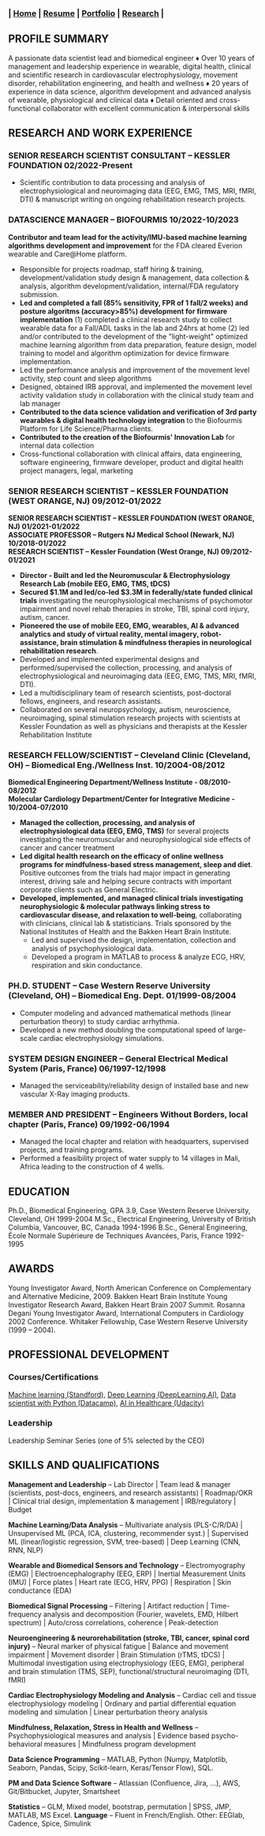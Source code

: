 ### **| [Home](./README.md)  |  [Resume](./resume.md)     |  [Portfolio](./portfolio.md)  |  [Research](./research.md)  |** 

## PROFILE SUMMARY

A passionate data scientist lead and biomedical engineer ♦ Over 10 years of management and leadership experience in wearable, digital health, clinical and scientific research in cardiovascular electrophysiology, movement disorder, rehabilitation engineering, and health and wellness ♦ 20 years of experience in data science, algorithm development and advanced analysis of wearable, physiological and clinical data ♦ Detail oriented and cross-functional collaborator with excellent communication & interpersonal skills 

## RESEARCH AND WORK EXPERIENCE

### SENIOR RESEARCH SCIENTIST CONSULTANT – KESSLER FOUNDATION	02/2022-Present
-	Scientific contribution to data processing and analysis of electrophysiological and neuroimaging data (EEG, EMG, TMS, MRI, fMRI, DTI) & manuscript writing on ongoing rehabilitation research projects.


### DATASCIENCE MANAGER – BIOFOURMIS	10/2022-10/2023
**Contributor and team lead for the activity/IMU-based machine learning algorithms development and improvement** for the FDA cleared Everion wearable and Care@Home platform. 
- Responsible for projects roadmap, staff hiring & training, development/validation study design & management, data collection & analysis, algorithm development/validation, internal/FDA regulatory submission.
- **Led and completed a fall (85% sensitivity, FPR of 1 fall/2 weeks) and posture algoritms (accuracy>85%) development for firmware implementation** (1) completed a clinical research study to collect wearable data for a Fall/ADL tasks in the lab and 24hrs at home (2) led and/or contributed to the development of the "light-weight" optimized machine learning algorithm from data preparation, feature design, model training to model and algorithm optimization for device firmware implementation.
- Led the performance analysis and improvement of the movement level activity, step count and sleep algorithms
- Designed, obtained IRB approval, and implemented the movement level activity validation study in collaboration with the clinical study team and lab manager
- **Contributed to the data science validation and verification of 3rd party wearables & digital health technology integration** to the Biofourmis Platform for Life Science/Pharma clients.
- **Contributed to the creation of the Biofourmis' Innovation Lab** for internal data collection
- Cross-functional collaboration with clinical affairs, data engineering, software engineering, firmware developer, product and digital health project managers, legal, marketing


### SENIOR RESEARCH SCIENTIST – KESSLER FOUNDATION (WEST ORANGE, NJ)	09/2012-01/2022
**SENIOR RESEARCH SCIENTIST – KESSLER FOUNDATION (WEST ORANGE, NJ)	01/2021-01/2022** </br>
**ASSOCIATE PROFESSOR – Rutgers NJ Medical School (Newark, NJ) 	10/2018-01/2022** </br>
**RESEARCH SCIENTIST – Kessler Foundation (West Orange, NJ)	09/2012-01/2021**

-	**Director - Built and led the Neuromuscular & Electrophysiology Research Lab (mobile EEG, EMG, TMS, tDCS)**
-	**Secured $1.1M and led/co-led $3.3M in federally/state funded clinical trials** investigating the neurophysiological mechanisms of psychomotor impairment and novel rehab therapies in stroke, TBI, spinal cord injury, autism, cancer.
-	**Pioneered the use of mobile EEG, EMG, wearables, AI & advanced analytics and study of virtual reality, mental imagery, robot-assistance, brain stimulation & mindfulness therapies in neurological rehabilitation research**. 
-	Developed and implemented experimental designs and performed/supervised the collection, processing, and analysis of electrophysiological and neuroimaging data (EEG, EMG, TMS, MRI, fMRI, DTI).
-	Led a multidisciplinary team of research scientists, post-doctoral fellows, engineers, and research assistants.
-	Collaborated on several neuropsychology, autism, neuroscience, neuroimaging, spinal stimulation research projects with scientists at Kessler Foundation as well as physicians and therapists at the Kessler Rehabilitation Institute


### RESEARCH FELLOW/SCIENTIST – Cleveland Clinic (Cleveland, OH) – Biomedical Eng./Wellness Inst.	10/2004-08/2012
**Biomedical Engineering Department/Wellness Institute - 08/2010-08/2012**</br>
**Molecular Cardiology Department/Center for Integrative Medicine - 10/2004-07/2010**

- **Managed the collection, processing, and analysis of electrophysiological data (EEG, EMG, TMS)** for several projects investigating the neuromuscular and neurophysiological side effects of cancer and cancer treatment
- **Led digital health research on the efficacy of online wellness programs for mindfulness-based stress management, sleep and diet**. Positive outcomes from the trials had major impact in generating interest, driving sale and helping secure contracts with important corporate clients such as General Electric.
- **Developed, implemented, and managed clinical trials investigating neurophysiologic & molecular pathways linking stress to cardiovascular disease, and relaxation to well-being**, collaborating with clinicians, clinical lab & statisticians. Trials sponsored by the National Institutes of Health and the Bakken Heart Brain Institute.
  - Led and supervised the design, implementation, collection and analysis of psychophysiological data.
  - Developed a program in MATLAB to process & analyze ECG, HRV, respiration and skin conductance.

### PH.D. STUDENT – Case Western Reserve University (Cleveland, OH) – Biomedical Eng. Dept.	01/1999-08/2004
-	Computer modeling and advanced mathematical methods (linear perturbation theory) to study cardiac arrhythmia. 
-	Developed a new method doubling the computational speed of large-scale cardiac electrophysiology simulations.

### SYSTEM DESIGN ENGINEER – General Electrical Medical System (Paris, France) 	06/1997-12/1998
-	Managed the serviceability/reliability design of installed base and new vascular X-Ray imaging products.

### MEMBER AND PRESIDENT – Engineers Without Borders, local chapter (Paris, France)	09/1992-06/1994
-	Managed the local chapter and relation with headquarters, supervised projects, and training programs.  
-	Performed a feasibility project of water supply to 14 villages in Mali, Africa leading to the construction of 4 wells.

## EDUCATION
Ph.D., Biomedical Engineering, GPA 3.9, Case Western Reserve University, Cleveland, OH	1999-2004
M.Sc., Electrical Engineering, University of British Columbia, Vancouver, BC, Canada	1994-1996
B.Sc., General Engineering, École Normale Supérieure de Techniques Avancées, Paris, France	1992-1995

## AWARDS
Young Investigator Award, North American Conference on Complementary and Alternative Medicine, 2009.
Bakken Heart Brain Institute Young Investigator Research Award, Bakken Heart Brain 2007 Summit. 
Rosanna Degani Young Investigator Award, International Computers in Cardiology 2002 Conference. 
Whitaker Fellowship, Case Western Reserve University (1999 – 2004).

## PROFESSIONAL DEVELOPMENT
### Courses/Certifications 
[Machine learning (Standford)](https://coursera.org/share/652a2989293bc53c55c298d3f09a6fa6), 
[Deep Learning (DeepLearning.AI)](https://www.coursera.org/account/accomplishments/specialization/XN72ZHBLM6YV), 
[Data scientist with Python (Datacamp)](https://www.datacamp.com/statement-of-accomplishment/course/69b3c5a97a7922e837d29d95223811bf6b8526ab), 
[AI in Healthcare (Udacity)](https://www.udacity.com/course/ai-for-healthcare-nanodegree--nd320) 

### Leadership
Leadership Seminar Series (one of 5% selected by the CEO) 

## SKILLS AND QUALIFICATIONS
 
**Management and Leadership** – Lab Director \| Team lead & manager (scientists, post-docs, engineers, and research assistants) \| Roadmap/OKR \| Clinical trial design, implementation & management \| IRB/regulatory \| Budget 

**Machine Learning/Data Analysis** – Multivariate analysis (PLS-C/R/DA) \| Unsupervised ML (PCA, ICA, clustering, recommender syst.) \| Supervised ML (linear/logistic regression, SVM, tree-based) \| Deep Learning (CNN, RNN, NLP)

**Wearable and Biomedical Sensors and Technology** – Electromyography (EMG) \| Electroencephalography (EEG, ERP) \| Inertial Measurement Units (IMU) \| Force plates \| Heart rate (ECG, HRV, PPG) \| Respiration \| Skin conductance (EDA) 

**Biomedical Signal Processing** – Filtering \| Artifact reduction \| Time-frequency analysis and decomposition (Fourier, wavelets, EMD, Hilbert spectrum) \| Auto/cross correlations, coherence \| Peak-detection

**Neuroengineering & neurorehabilitation (stroke, TBI, cancer, spinal cord injury)** – Neural marker of physical fatigue \| Balance and movement impairment \| Movement disorder \| Brain Stimulation (rTMS, tDCS) \| Multimodal investigation using electrophysiology (EEG, EMG), peripheral and brain stimulation (TMS, SEP), functional/structural neuroimaging (DTI, fMRI) 

**Cardiac Electrophysiology Modeling and Analysis** – Cardiac cell and tissue electrophysiology modeling \| Ordinary and partial differential equation modeling and simulation \| Linear perturbation theory analysis 

**Mindfulness, Relaxation, Stress in Health and Wellness** – Psychophysiological measures and analysis \| Evidence based psycho-behavioral measures \| Mindfulness program development

**Data Science Programming** – MATLAB, Python (Numpy, Matplotlib, Seaborn, Pandas, Scipy, Scikit-learn, Keras/Tensor Flow), SQL.

**PM and Data Science Software** – Atlassian (Confluence, Jira, …), AWS, Git/Bitbucket, Jupyter, Smartsheet

**Statistics** – GLM, Mixed model, bootstrap, permutation \| SPSS, JMP, MATLAB, MS Excel.
**Language** – Fluent in French/English.   Other: EEGlab, Cadence, Spice, Simulink 

